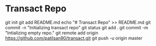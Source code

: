 # Transact Repo

 git init
 git add README.md
 echo "# Transact Repo" >> README.md
 git commit -n "Initializing transact repo"
 git status
 git add .
 git commit -m "Intializing empty repo."
 git remote add origin https://github.com/patilsan90/transact.git
 git push -u origin master

